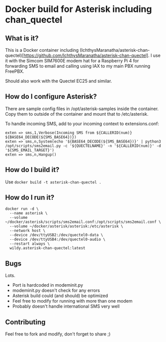 # Docker build for Asterisk including chan_quectel

## What is it?

This is a Docker container including (IchthysMaranatha/asterisk-chan-quectel)[https://github.com/IchthysMaranatha/asterisk-chan-quectel].
I use it with the Simcom SIM7600E modem hat for a Raspberry Pi 4 for forwarding SMS to email and calling using IAX to my main PBX
running FreePBX.

Should also work with the Quectel EC25 and similar.

## How do I configure Asterisk?

There are sample config files in /opt/asterisk-samples inside the container. Copy them to outside of the container and mount that to /etc/asterisk.

To handle incoming SMS, add to your incoming context to extensions.conf:

```
exten => sms,1,Verbose(Incoming SMS from ${CALLERID(num)} ${BASE64_DECODE(${SMS_BASE64})})
exten => sms,n,System(echo '${BASE64_DECODE(${SMS_BASE64})}' | python3 /opt/scripts/sms2email.py -c '${QUECTELNAME}' -n '${CALLERID(num)}' -d '${SMS_EMAIL_TARGET}')
exten => sms,n,Hangup()
```

## How do I build it?

Use `docker build -t asterisk-chan-quectel .`

## How do I run it?

```
docker run -d \
  --name asterisk \
  --volume ~/docker/asterisk/scripts/sms2email.conf:/opt/scripts/sms2email.conf \
  --volume ~/docker/asterisk/asterisk:/etc/asterisk \
  --network host \
  --device /dev/ttyUSB2:/dev/quectel0-data \
  --device /dev/ttyUSB4:/dev/quectel0-audio \
  --restart always \
  wildy.asterisk-chan-quectel:latest
```
## Bugs

Lots.
  * Port is hardcoded in modeminit.py
  * modeminit.py doesn't check for any errors
  * Asterisk build could (and should) be optimized
  * Feel free to modify for running with more than one modem
  * Probably doesn't handle international SMS very well

## Contributing

Feel free to fork and modify, don't forget to share ;)